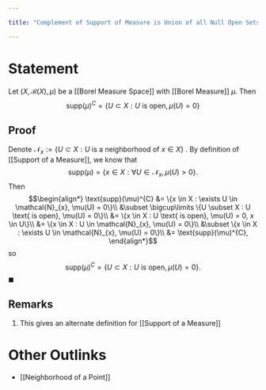 ```yaml
---

title: "Complement of Support of Measure is Union of all Null Open Sets"

---
```

# Statement
Let $(X, \mathcal{B}(X), \mu)$ be a [[Borel Measure Space]] with [[Borel Measure]] $\mu$. Then
$$\text{supp} (\mu)^{C} = \{U \subset X : U \text{ is open}, \mu(U) = 0\}$$

## Proof
Denote $\mathcal{N}_{x} := \{U \subset X : U \text{ is a neighborhood of }x \in X\}$ . By definition of [[Support of a Measure]], we know that
$$\text{supp}(\mu) = \{x \in X : \forall U \in \mathcal{N}_{x}, \mu(U) > 0\}.$$
Then
$$\begin{align*}
\text{supp}(\mu)^{C} &= \{x \in X : \exists U \in \mathcal{N}_{x}, \mu(U) = 0\}\\
&\subset \bigcup\limits \{U \subset X : U \text{ is open}, \mu(U) = 0\}\\
&= \{x \in X : U \text{ is open}, \mu(U) = 0, x \in U\}\\
&= \{x \in X : U \in \mathcal{N}_{x}, \mu(U) = 0\}\\
&\subset \{x \in X : \exists U \in \mathcal{N}_{x}, \mu(U) = 0\}\\
&= \text{supp}(\mu)^{C},
\end{align*}$$
so
$$\text{supp} (\mu)^{C} = \{U \subset X : U \text{ is open}, \mu(U) = 0\}.$$
$\blacksquare$

## Remarks
1. This gives an alternate definition for [[Support of a Measure]]
# Other Outlinks
- [[Neighborhood of a Point]]
